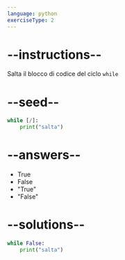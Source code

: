 ```yaml
---
language: python
exerciseType: 2
---
```


# --instructions--

Salta il blocco di codice del ciclo `while`

# --seed--

```python
while [/]:
    print("salta")
```

# --answers--

- True
- False
- "True"
- "False"

# --solutions--

```python
while False:
    print("salta")
```
